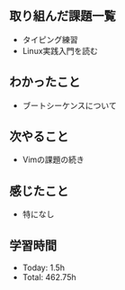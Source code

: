 ## 取り組んだ課題一覧
- タイピング練習
- Linux実践入門を読む
## わかったこと
- ブートシーケンスについて
## 次やること
- Vimの課題の続き
## 感じたこと
- 特になし
## 学習時間
- Today: 1.5h
- Total: 462.75h
